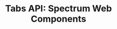 ---
layout: api.njk
title: 'Tabs API: Spectrum Web Components'
displayName: Tabs
componentName: tabs
componentHeading: sp-tabs
tags:
- component-api
---